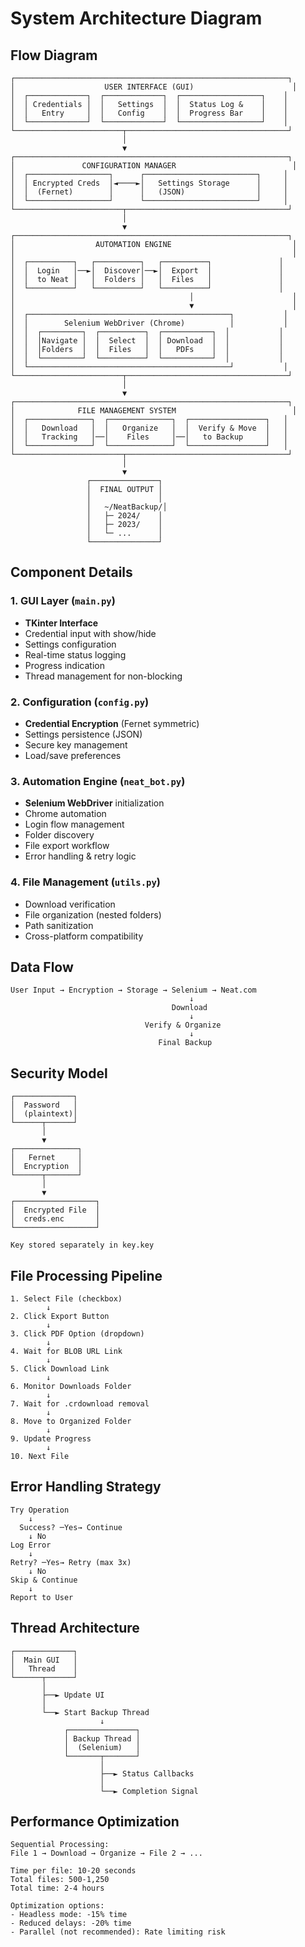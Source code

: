 # System Architecture Diagram

## Flow Diagram

```
┌─────────────────────────────────────────────────────────────┐
│                    USER INTERFACE (GUI)                      │
│  ┌─────────────┐  ┌─────────────┐  ┌──────────────────┐    │
│  │ Credentials │  │   Settings  │  │  Status Log &    │    │
│  │   Entry     │  │   Config    │  │  Progress Bar    │    │
│  └─────────────┘  └─────────────┘  └──────────────────┘    │
└────────────────────────┬────────────────────────────────────┘
                         │
                         ▼
┌─────────────────────────────────────────────────────────────┐
│               CONFIGURATION MANAGER                          │
│  ┌──────────────────┐      ┌─────────────────────────┐     │
│  │ Encrypted Creds  │◄────►│   Settings Storage      │     │
│  │  (Fernet)        │      │   (JSON)                │     │
│  └──────────────────┘      └─────────────────────────┘     │
└────────────────────────┬────────────────────────────────────┘
                         │
                         ▼
┌─────────────────────────────────────────────────────────────┐
│                  AUTOMATION ENGINE                           │
│                                                              │
│  ┌──────────┐   ┌──────────┐   ┌──────────┐               │
│  │  Login   │──►│  Discover│──►│  Export  │               │
│  │  to Neat │   │  Folders │   │  Files   │               │
│  └──────────┘   └──────────┘   └──────────┘               │
│                                       │                      │
│                                       ▼                      │
│  ┌─────────────────────────────────────────────┐           │
│  │        Selenium WebDriver (Chrome)          │           │
│  │  ┌─────────┐  ┌──────────┐  ┌───────────┐  │           │
│  │  │Navigate │  │  Select  │  │ Download  │  │           │
│  │  │Folders  │  │  Files   │  │   PDFs    │  │           │
│  │  └─────────┘  └──────────┘  └───────────┘  │           │
│  └─────────────────────────────────────────────┘           │
└────────────────────────┬────────────────────────────────────┘
                         │
                         ▼
┌─────────────────────────────────────────────────────────────┐
│              FILE MANAGEMENT SYSTEM                          │
│  ┌──────────────┐  ┌──────────────┐  ┌─────────────────┐   │
│  │   Download   │  │   Organize   │  │  Verify & Move  │   │
│  │   Tracking   │──│    Files     │──│   to Backup     │   │
│  └──────────────┘  └──────────────┘  └─────────────────┘   │
└────────────────────────┬────────────────────────────────────┘
                         │
                         ▼
                 ┌───────────────┐
                 │  FINAL OUTPUT │
                 │               │
                 │   ~/NeatBackup/│
                 │   ├─ 2024/    │
                 │   ├─ 2023/    │
                 │   └─ ...      │
                 └───────────────┘
```

## Component Details

### 1. GUI Layer (`main.py`)
- **TKinter Interface**
- Credential input with show/hide
- Settings configuration
- Real-time status logging
- Progress indication
- Thread management for non-blocking

### 2. Configuration (`config.py`)
- **Credential Encryption** (Fernet symmetric)
- Settings persistence (JSON)
- Secure key management
- Load/save preferences

### 3. Automation Engine (`neat_bot.py`)
- **Selenium WebDriver** initialization
- Chrome automation
- Login flow management
- Folder discovery
- File export workflow
- Error handling & retry logic

### 4. File Management (`utils.py`)
- Download verification
- File organization (nested folders)
- Path sanitization
- Cross-platform compatibility

## Data Flow

```
User Input → Encryption → Storage → Selenium → Neat.com
                                        ↓
                                    Download
                                        ↓
                              Verify & Organize
                                        ↓
                                 Final Backup
```

## Security Model

```
┌─────────────┐
│  Password   │
│  (plaintext)│
└──────┬──────┘
       │
       ▼
┌──────────────┐
│   Fernet     │
│  Encryption  │
└──────┬───────┘
       │
       ▼
┌──────────────────┐
│  Encrypted File  │
│  creds.enc       │
└──────────────────┘

Key stored separately in key.key
```

## File Processing Pipeline

```
1. Select File (checkbox)
        ↓
2. Click Export Button
        ↓
3. Click PDF Option (dropdown)
        ↓
4. Wait for BLOB URL Link
        ↓
5. Click Download Link
        ↓
6. Monitor Downloads Folder
        ↓
7. Wait for .crdownload removal
        ↓
8. Move to Organized Folder
        ↓
9. Update Progress
        ↓
10. Next File
```

## Error Handling Strategy

```
Try Operation
    ↓
  Success? ─Yes→ Continue
    ↓ No
Log Error
    ↓
Retry? ─Yes→ Retry (max 3x)
    ↓ No
Skip & Continue
    ↓
Report to User
```

## Thread Architecture

```
┌─────────────┐
│  Main GUI   │
│   Thread    │
└──────┬──────┘
       │
       ├──► Update UI
       │
       └──► Start Backup Thread
                    ↓
            ┌───────────────┐
            │ Backup Thread │
            │  (Selenium)   │
            └───────┬───────┘
                    │
                    ├──► Status Callbacks
                    │
                    └──► Completion Signal
```

## Performance Optimization

```
Sequential Processing:
File 1 → Download → Organize → File 2 → ...

Time per file: 10-20 seconds
Total files: 500-1,250
Total time: 2-4 hours

Optimization options:
- Headless mode: -15% time
- Reduced delays: -20% time
- Parallel (not recommended): Rate limiting risk
```
